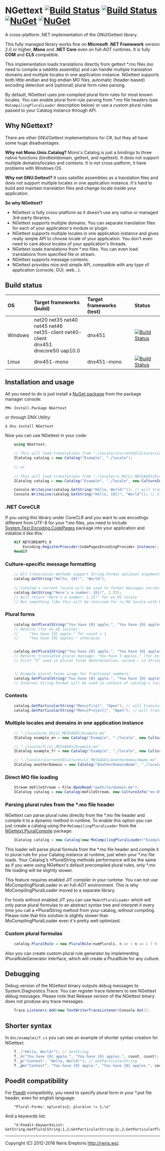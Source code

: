 NGettext [![Build Status](https://travis-ci.org/neris/NGettext.svg?branch=master)](https://travis-ci.org/neris/NGettext) [![Build Status](https://ci.appveyor.com/api/projects/status/oc151pvllqqy0po9?svg=true)](https://ci.appveyor.com/project/neris/ngettext) [![NuGet](https://img.shields.io/nuget/v/NGettext.svg?label=nuget:%20NGettext)](https://www.nuget.org/packages/NGettext/) [![NuGet](https://img.shields.io/nuget/v/NGettext.svg?label=nuget:%20NGettext.PluralCompile)](https://www.nuget.org/packages/NGettext.PluralCompile/)
========

A cross-platform .NET implementation of the GNU/Gettext library.

This fully managed library works fine on **Microsoft .NET Framework** version 2.0 or higher, **Mono** and **.NET Core** even on full-AOT runtimes.
It is fully **COM** and **CLS** compatible.

This implementation loads translations directly from gettext *.mo files (no need to compile a satellite assembly) and can handle multiple translation domains and multiple locales in one application instance.
NGettext supports both little-endian and big-endian MO files, automatic (header-based) encoding detection and (optional) plural form rules parsing.

By default, NGettext uses pre-compiled plural form rules for most known locales.
You can enable plural form rule parsing from *.mo file headers (see `MoCompilingPluralLoader` description below) 
or use a custom plural rules passed to your Catalog instance through API.



Why NGettext?
---------------

There are other GNU/Gettext implementations for C#, but they all have some huge disadvantages.

**Why not Mono.Unix.Catalog?**
Mono's Catalog is just a bindings to three native functions (bindtextdomain, gettext, and ngettext). It does not support multiple domains/locales and contexts. It is not cross-patform, it have problems with Windows OS.


**Why not GNU.Gettext?**
It uses satellite assemblies as a translation files and does not support multiple locales in one application instance.
It's hard to build and maintain translation files and change locale inside your application.

**So why NGettext?**
* NGettext is fully cross-platform as it doesn't use any native or managed 3rd-party libraries.
* NGettext supports multiple domains. You can separate translation files for each of your application's module or plugin.
* NGettext supports multiple locales in one application instance and gives really simple API to choose locale of your application.
  You don't even need to care about locales of your application's threads.
* NGettext loads translations from *.mo files. You can even load translations from specified file or stream.
* NGettext supports message contexts.
* NGettext provides nice and simple API, compatible with any type of application (console, GUI, web...).



Build status
------------

|OS |Target frameworks (build)|Target frameworks (test)|Status|
|:--|:--|:--|:--|
|Windows|net20 net35 net40 net45 net46<br/>net35-client net40-client<br/>dnx451<br/>dnxcore50 uap10.0|dnx451|[![Build Status](https://ci.appveyor.com/api/projects/status/oc151pvllqqy0po9?svg=true)](https://ci.appveyor.com/project/neris/ngettext)|
|Linux|dnx451-mono|dnx451-mono|[![Build Status](https://travis-ci.org/neris/NGettext.svg?branch=master)](https://travis-ci.org/neris/NGettext)|



Installation and usage
----------------------

All you need to do is just install a [NuGet package](https://www.nuget.org/packages/NGettext/)
from the package manager console:
```
PM> Install-Package NGettext
```
or through DNX Utility:
```
$ dnu install NGettext
```

Now you can use NGettext in your code:
```csharp
	using NGettext;
```
```csharp
	// This will load translations from "./locale/<CurrentUICulture>/LC_MESSAGES/Example.mo"
	ICatalog catalog = new Catalog("Example", "./locale");
	
	// or
	
	// This will load translations from "./locale/ru_RU/LC_MESSAGES/Example.mo"
	ICatalog catalog = new Catalog("Example", "./locale", new CultureInfo("ru-RU"));
```
```csharp
	Console.WriteLine(catalog.GetString("Hello, World!")); // will translate "Hello, World!" using loaded translations
	Console.WriteLine(catalog.GetString("Hello, {0}!", "World")); // String.Format support
```

### .NET CoreCLR

If you using this library under CoreCLR and you want to use encodings different from UTF-8 for your *.mo files, you need to include [System.Text.Encoding.CodePages](https://www.nuget.org/packages/System.Text.Encoding.CodePages/) package into your application and initialize it like this:
```csharp
	#if NETCOREAPP1_0
		Encoding.RegisterProvider(CodePagesEncodingProvider.Instance);
	#endif
```


### Culture-specific message formatting

```csharp
	// All translation methods support String.Format optional arguments
	catalog.GetString("Hello, {0}!", "World");
	
	// Catalog's current locale will be used to format messages correctly
	catalog.GetString("Here's a number: {0}!", 1.23);
	// Will return "Here's a number: 1.23!" for en_US locale
	// But something like this will be returned for ru_RU locale with Russian translation: "А вот и номер: 1,23!"
```



### Plural forms

```csharp
	catalog.GetPluralString("You have {0} apple.", "You have {0} apples.", count);
	// Returns (for en_US locale):
	//     "You have {0} apple." for count = 1
	//     "You have {0} apples." otherwise


	catalog.GetPluralString("You have {0} apple.", "You have {0} apples.", 5, 5);
	// Returns translated plural massage: "You have 5 apples." (for en_US locale)
	// First “5” used in plural forms determination; second — in String.Format method


	// Example plural forms usage for fractional numbers:
	catalog.GetPluralString("You have {0} apple.", "You have {0} apples.", (long)1.23, 1.23);
	// Internal String.Format will be used in context of catalog's locale and formats objects respectively
```



### Contexts

```csharp
	catalog.GetParticularString("Menu|File|", "Open"); // will translate message "Open" using context "Menu|File|"
	catalog.GetParticularString("Menu|Project|", "Open"); // will translate message "Open" using context "Menu|Project|"
```



### Multiple locales and domains in one application instance

```csharp
	// "./locale/en_US/LC_MESSAGES/Example.mo"
	ICatalog example_en = new Catalog("Example", "./locale", new CultureInfo("en-US"));

	// "./locale/fr/LC_MESSAGES/Example.mo"
	ICatalog example_fr = new Catalog("Example", "./locale", new CultureInfo("fr"));

	// "./locale/<CurrentUICulture>/LC_MESSAGES/AnotherDomainName.mo"
	ICatalog anotherDomain = new Catalog("AnotherDomainName", "./locale");
```



### Direct MO file loading

```csharp
	Stream moFileStream = File.OpenRead("path/to/domain.mo");
	ICatalog catalog = new Catalog(moFileStream, new CultureInfo("en-US"));
```



### Parsing plural rules from the *.mo file header

NGettext can parse plural rules directly from the *.mo file header and compile it to a dynamic method in runtime.
To enable this option you can just create a catalog using the `MoCompilingPluralLoader` from the [NGettext.PluralCompile](https://www.nuget.org/packages/NGettext.PluralCompile) package:
```csharp
	ICatalog catalog = new Catalog(new MoCompilingPluralLoader("Example", "./locale"));
```
This loader will parse plural formula from the *.mo file header and compile it to plural rule for 
your Catalog instance at runtime, just when your *.mo file loads.
Your Catalog's *PluralString methods performance will be the same as if you were using NGettext's default precompiled plural rules, 
only *.mo file loading will be slightly slower.

This feature requires enabled JIT compiler in your runtime. You can not use MoCompilingPluralLoader in an full-AOT environment.
This is why MoCompilingPluralLoader moved to a separate library.

For hosts without enabled JIT you can use `MoAstPluralLoader` which will only parse plural formulas to an abstract syntax tree
and interpret it every time you call a *PluralString method from your catalog, without compiling.
Please note that this solution is slightly slower than MoCompilingPluralLoader even it's pretty well optimized.



### Custom plural formulas

```csharp
	catalog.PluralRule = new PluralRule(numPlurals, n => ( n == 1 ? 0 : 1 ));
```
Also you can create custom plural rule generator by implementing IPluralRuleGenerator interface, which will create
a PluralRule for any culture.



Debugging
---------

Debug version of the NGettext binary outputs debug messages to System.Diagnostics.Trace.
You can register trace listeners to see NGettext debug messages.
Please note that Release version of the NGettext binary does not produse any trace messages.

```csharp
	Trace.Listeners.Add(new TextWriterTraceListener(Console.Out));
```



Shorter syntax
--------------

In `doc/examples/T.cs` you can see an example of shorter syntax creation for NGettext:
```csharp
	T._("Hello, World!"); // GetString
	T._n("You have {0} apple.", "You have {0} apples.", count, count); // GetPluralString
	T._p("Context", "Hello, World!"); // GetParticularString
	T._pn("Context", "You have {0} apple.", "You have {0} apples.", count, count); // GetParticularPluralString
```



Poedit compatibility
--------------------

For [Poedit](http://www.poedit.net/) compatibility, you need to specify plural form in your *.pot file header, even for english language:
```
	"Plural-Forms: nplurals=2; plural=n != 1;\n"
```

And a keywords list:
```
	"X-Poedit-KeywordsList: GetString;GetPluralString:1,2;GetParticularString:1c,2;GetParticularPluralString:1c,2,3;_;_n:1,2;_p:1c,2;_pn:1c,2,3\n"
```



---- 

Copyright (C) 2012-2016 Neris Ereptoris <http://neris.ws/>.
